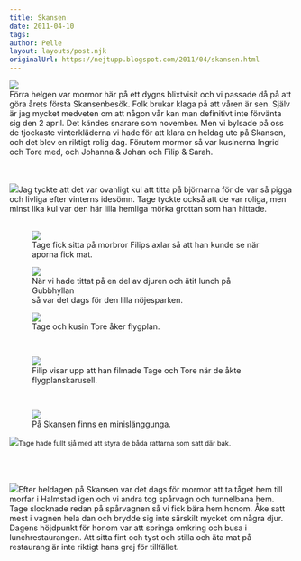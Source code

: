 ```yaml
---
title: Skansen
date: 2011-04-10
tags: 	
author: Pelle
layout: layouts/post.njk
originalUrl: https://nejtupp.blogspot.com/2011/04/skansen.html
---
```


<img src="../../../../img/Skansen%2Boch%2Bsen%2Bhem-_MG_8293.jpg"><br>Förra helgen var mormor här på ett dygns blixtvisit och vi passade då på att göra årets första Skansenbesök. Folk brukar klaga på att våren är sen. Själv är jag mycket medveten om att någon vår kan man definitivt inte förvänta sig den 2 april. Det kändes snarare som november. Men vi bylsade på oss de tjockaste vinterkläderna vi hade för att klara en heldag ute på Skansen, och det blev en riktigt rolig dag. Förutom mormor så var kusinerna Ingrid och Tore med, och Johanna & Johan och Filip & Sarah.<br><br><br><div style="text-align: left;"><img src="../../../../img/Skansen%2Boch%2Bsen%2Bhem-_MG_8327.jpg">Jag tyckte att det var ovanligt kul att titta på björnarna för de var så pigga och livliga efter vinterns idesömn. Tage tyckte också att de var roliga, men minst lika kul var den här lilla hemliga mörka grottan som han hittade.<br><br></div>

<figure>
	<img src="../../../../img/Skansen%2Boch%2Bsen%2Bhem-_MG_8444.jpg">
	<figcaption>Tage fick sitta på morbror Filips axlar så att han kunde se när aporna fick mat.</figcaption>
</figure>



<figure>
	<img src="../../../../img/Skansen%2Boch%2Bsen%2Bhem-_MG_8343.jpg">
	<figcaption>När vi hade tittat på en del av djuren och ätit lunch på Gubbhyllan<br> så var det dags för den lilla nöjesparken. </figcaption>
</figure>



<figure>
	<img src="../../../../img/Skansen%2Boch%2Bsen%2Bhem-_MG_8362.jpg">
	<figcaption>Tage och kusin Tore åker flygplan.<br></figcaption>
</figure>

</div><br><figure>
	<img src="../../../../img/Skansen%2Boch%2Bsen%2Bhem-_MG_8380.jpg">
	<figcaption>Filip visar upp att han filmade Tage och Tore när de åkte flygplanskarusell.<br></figcaption>
</figure>

</div><br><figure>
	<img src="../../../../img/Skansen%2Boch%2Bsen%2Bhem-_MG_8421.jpg">
	<figcaption>På Skansen finns en minislänggunga.</figcaption>
</figure>

</div><img src="../../../../img/Skansen%2Boch%2Bsen%2Bhem-_MG_8402.jpg"><span style="font-size:85%;">Tage hade fullt sjå med att styra de båda rattarna som satt där bak.</span><br><br></div><span style="font-size:85%;"><br><br></span><br><img src="../../../../img/Skansen%2Boch%2Bsen%2Bhem-_MG_8489.jpg">Efter heldagen på Skansen var det dags för mormor att ta tåget hem till morfar i Halmstad igen och vi andra tog spårvagn och tunnelbana hem. Tage slocknade redan på spårvagnen så vi fick bära hem honom. Åke satt mest i vagnen hela dan och brydde sig inte särskilt mycket om några djur. Dagens höjdpunkt för honom var att springa omkring och busa i lunchrestaurangen. Att sitta fint och tyst och stilla och äta mat på restaurang är inte riktigt hans grej för tillfället.
